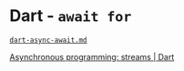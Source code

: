 # Dart - `await for`

[`dart-async-await.md`](dart-async-await.md)

[Asynchronous programming: streams | Dart](https://dart.dev/tutorials/language/streams)
